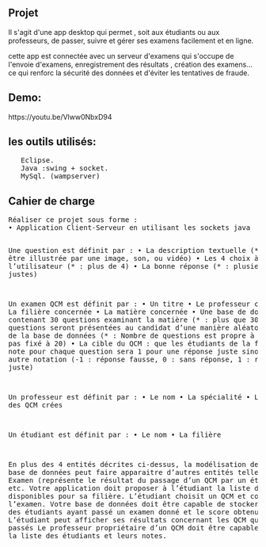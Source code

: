 <h2>Projet</h2>
Il s'agit d'une app desktop qui permet , soit aux étudiants ou aux professeurs,  de passer, suivre et gérer ses examens facilement et en ligne. 

cette app est connectée avec un serveur d'examens qui s'occupe de l'envoie d'examens, enregistrement des résultats , création des examens...  ce qui renforc la sécurité des données et d'éviter les tentatives de fraude.

<h2>Demo:</h2>https://youtu.be/Vlww0NbxD94

<h2>les outils utilisés:</h2>
<pre>
   Eclipse.
   Java :swing + socket.
   MySql. (wampserver)
</pre>




<h2>Cahier de charge</h2>
<pre>
Réaliser ce projet sous forme : 
• Application Client-Serveur en utilisant les sockets java

Une question est définit par : 
• La description textuelle (* : peut être illustrée par une image, son, ou vidéo) 
• Les 4 choix à présenter à l’utilisateur (* : plus de 4) 
• La bonne réponse (* : plusieurs réponse justes) 

Un examen QCM est définit par : 
• Un titre 
• Le professeur créateur 
• La filière concernée 
• La matière concernée 
• Une base de données contenant 30 questions examinant la matière (* : plus que 30) 
• 20 questions seront présentées au candidat d’une manière aléatoires tirées de la base de 
données (* : Nombre de questions est propre à chaque QCM, pas fixé à 20) 
• La cible du QCM : que les étudiants de la filière. 
• La note pour chaque question sera 1 pour une réponse juste sinon 0 
(* : une autre notation (-1 : réponse fausse, 0 : sans réponse, 1 : réponse juste) 

Un professeur est définit par : 
• Le nom 
• La spécialité 
• La liste des QCM crées 

Un étudiant est définit par : 
• Le nom 
• La filière 

En plus des 4 entités décrites ci-dessus, la modélisation de votre base de données peut faire apparaitre 
d’autres entités telles que : Examen (représente le résultat du passage d’un QCM par un étudiant), etc. 
Votre application doit proposer à l’étudiant la liste des QCMs disponibles pour sa filière. L’étudiant
choisit un QCM et commence l’examen. 
Votre base de données doit être capable de stocker la liste des étudiants ayant passé un examen donné 
et le score obtenu par chacun. 
L’étudiant peut afficher ses résultats concernant les QCM qu’il a déjà passés 
Le professeur propriétaire d’un QCM doit être capable d’afficher, la liste des étudiants et leurs notes. 

</pre>
